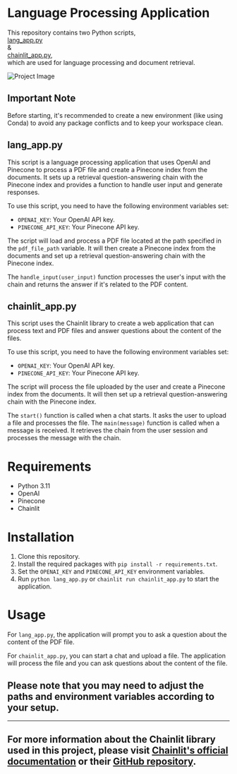 # Language Processing Application

This repository contains two Python scripts,  
[lang_app.py](https://github.com/AdriPerse/Chainlit_qa/blob/main/lang_app.py)  
&   
[chainlit_app.py](https://github.com/AdriPerse/Chainlit_qa/blob/main/chainlit_app.py),  
which are used for language processing and document retrieval.



![Project Image](./data/DALL·E.png)

## Important Note

Before starting, it's recommended to create a new environment (like using Conda) to avoid any package conflicts and to keep your workspace clean.

## lang_app.py

This script is a language processing application that uses OpenAI and Pinecone to process a PDF file and create a Pinecone index from the documents. It sets up a retrieval question-answering chain with the Pinecone index and provides a function to handle user input and generate responses.

To use this script, you need to have the following environment variables set:

- `OPENAI_KEY`: Your OpenAI API key.
- `PINECONE_API_KEY`: Your Pinecone API key.

The script will load and process a PDF file located at the path specified in the `pdf_file_path` variable. It will then create a Pinecone index from the documents and set up a retrieval question-answering chain with the Pinecone index.

The `handle_input(user_input)` function processes the user's input with the chain and returns the answer if it's related to the PDF content.

## chainlit_app.py

This script uses the Chainlit library to create a web application that can process text and PDF files and answer questions about the content of the files.

To use this script, you need to have the following environment variables set:

- `OPENAI_KEY`: Your OpenAI API key.
- `PINECONE_API_KEY`: Your Pinecone API key.

The script will process the file uploaded by the user and create a Pinecone index from the documents. It will then set up a retrieval question-answering chain with the Pinecone index.

The `start()` function is called when a chat starts. It asks the user to upload a file and processes the file. The `main(message)` function is called when a message is received. It retrieves the chain from the user session and processes the message with the chain.

# Requirements

- Python 3.11
- OpenAI
- Pinecone
- Chainlit

# Installation

1. Clone this repository.
2. Install the required packages with `pip install -r requirements.txt`.
3. Set the `OPENAI_KEY` and `PINECONE_API_KEY` environment variables.
4. Run `python lang_app.py` or `chainlit run chainlit_app.py` to start the application.

# Usage

For `lang_app.py`, the application will prompt you to ask a question about the content of the PDF file.

For `chainlit_app.py`, you can start a chat and upload a file. The application will process the file and you can ask questions about the content of the file.


## Please note that you may need to adjust the paths and environment variables according to your setup.

---

## For more information about the Chainlit library used in this project, please visit [Chainlit's official documentation](https://docs.chainlit.io/overview) or their [GitHub repository](https://github.com/chainlit/chainlit).
